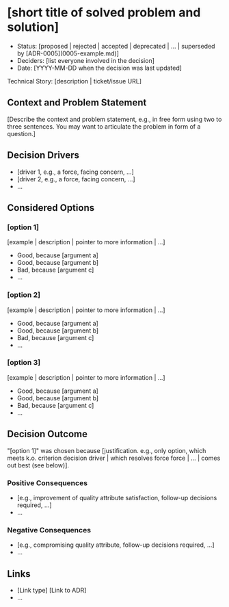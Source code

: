 # \[short title of solved problem and solution]

- Status: \[proposed | rejected | accepted | deprecated | ... | superseded by
  \[ADR-0005](0005-example.md)] <!-- optional -->
- Deciders: \[list everyone involved in the decision] <!-- optional -->
- Date: \[YYYY-MM-DD when the decision was last updated] <!-- optional -->

Technical Story: \[description | ticket/issue URL] <!-- optional -->

## Context and Problem Statement

\[Describe the context and problem statement, e.g., in free form using two to
three sentences. You may want to articulate the problem in form of a question.]

## Decision Drivers <!-- optional -->

- \[driver 1, e.g., a force, facing concern, ...]
- \[driver 2, e.g., a force, facing concern, ...]
- … <!-- numbers of drivers can vary -->

## Considered Options

### \[option 1]

\[example | description | pointer to more information | ...]

- Good, because \[argument a]
- Good, because \[argument b]
- Bad, because \[argument c]
- … <!-- numbers of pros and cons can vary -->

### \[option 2]

\[example | description | pointer to more information | ...]

- Good, because \[argument a]
- Good, because \[argument b]
- Bad, because \[argument c]
- … <!-- numbers of pros and cons can vary -->

### \[option 3]

\[example | description | pointer to more information | ...]

- Good, because \[argument a]
- Good, because \[argument b]
- Bad, because \[argument c]
- … <!-- numbers of pros and cons can vary -->

## Decision Outcome

"\[option 1]" was chosen because \[justification. e.g., only option, which meets
k.o. criterion decision driver | which resolves force force | ... | comes out
best (see below)].

### Positive Consequences <!-- optional -->

- \[e.g., improvement of quality attribute satisfaction, follow-up decisions
  required, ...]
- ...

### Negative Consequences <!-- optional -->

- \[e.g., compromising quality attribute, follow-up decisions required, ...]
- ...

## Links <!-- optional -->

- \[Link type] \[Link to ADR] <!-- example: Refined by [ADR-0005](0005-example.md) -->
- ... <!-- numbers of links can vary -->
